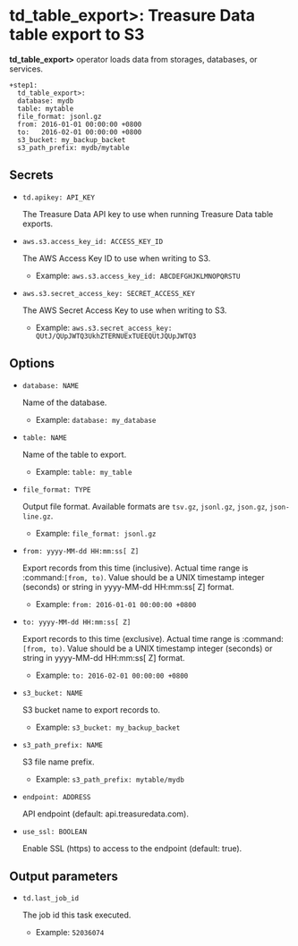 # td_table_export>: Treasure Data table export to S3

**td_table_export>** operator loads data from storages, databases, or services.

    +step1:
      td_table_export>:
      database: mydb
      table: mytable
      file_format: jsonl.gz
      from: 2016-01-01 00:00:00 +0800
      to:   2016-02-01 00:00:00 +0800
      s3_bucket: my_backup_backet
      s3_path_prefix: mydb/mytable

## Secrets

* `td.apikey: API_KEY`

  The Treasure Data API key to use when running Treasure Data table exports.

* `aws.s3.access_key_id: ACCESS_KEY_ID`

  The AWS Access Key ID to use when writing to S3.

  * Example: `aws.s3.access_key_id: ABCDEFGHJKLMNOPQRSTU`

* `aws.s3.secret_access_key: SECRET_ACCESS_KEY`

  The AWS Secret Access Key to use when writing to S3.

  * Example: `aws.s3.secret_access_key: QUtJ/QUpJWTQ3UkhZTERNUExTUEEQUtJQUpJWTQ3`


## Options

* `database: NAME`

  Name of the database.

  * Example: `database: my_database`

* `table: NAME`

  Name of the table to export.

  * Example: `table: my_table`

* `file_format: TYPE`

  Output file format. Available formats are `tsv.gz`, `jsonl.gz`, `json.gz`, `json-line.gz`.

  * Example: `file_format: jsonl.gz`

* `from: yyyy-MM-dd HH:mm:ss[ Z]`

  Export records from this time (inclusive). Actual time range is :command:`[from, to)`. Value should be a UNIX timestamp integer (seconds) or string in yyyy-MM-dd HH:mm:ss[ Z] format.

  * Example: `from: 2016-01-01 00:00:00 +0800`

* `to: yyyy-MM-dd HH:mm:ss[ Z]`

  Export records to this time (exclusive). Actual time range is :command:`[from, to)`. Value should be a UNIX timestamp integer (seconds) or string in yyyy-MM-dd HH:mm:ss[ Z] format.

  * Example: `to: 2016-02-01 00:00:00 +0800`

* `s3_bucket: NAME`

  S3 bucket name to export records to.

  * Example: `s3_bucket: my_backup_backet`

* `s3_path_prefix: NAME`

  S3 file name prefix.

  * Example: `s3_path_prefix: mytable/mydb`

* `endpoint: ADDRESS`

  API endpoint (default: api.treasuredata.com).

* `use_ssl: BOOLEAN`

  Enable SSL (https) to access to the endpoint (default: true).


## Output parameters

* `td.last_job_id`

  The job id this task executed.

  * Example: `52036074`
